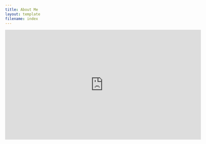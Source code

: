 ```yaml
---
title: About Me
layout: template
filename: index
---
```


<iframe width="640" height="360" src="https://www.youtube.com/embed/dWG8IK15dbk?list=PLKIpMa-tSnMRaBC3-qSvnnolan5qW4V-c" frameborder="0" allow="autoplay; encrypted-media" allowfullscreen></iframe>
